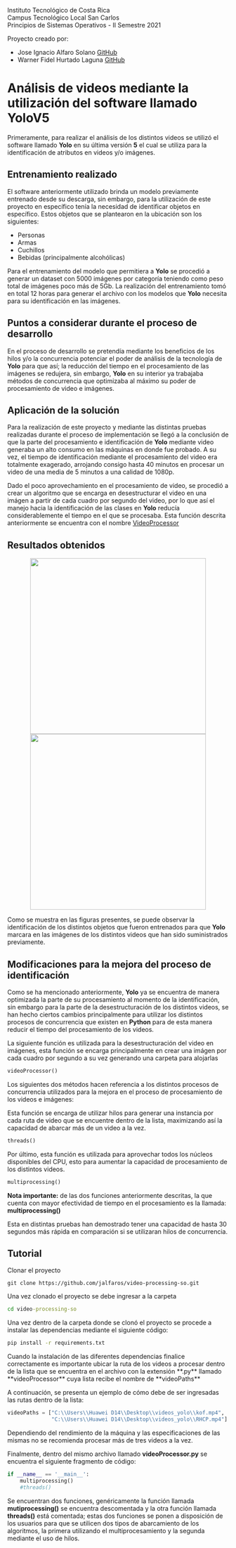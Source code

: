 Instituto Tecnológico de Costa Rica <br>
Campus Tecnológico Local San Carlos <br>
Principios de Sistemas Operativos - II Semestre 2021 <br>

Proyecto creado por:
- Jose Ignacio Alfaro Solano <a href="https://github.com/jalfaros">GitHub<a/>
- Warner Fidel Hurtado Laguna <a href="https://github.com/warnerHurtado">GitHub<a/>
  

# Análisis de videos mediante la utilización del software llamado **YoloV5**

Primeramente, para realizar el análisis de los distintos videos se utilizó el software llamado <strong>Yolo</strong> en su última versión <strong>5</strong> el cual
se utiliza para la identificación de atributos en videos y/o imágenes.

## Entrenamiento realizado

El software anteriormente utilizado brinda un modelo previamente entrenado desde su descarga, sin embargo, para la utilización de este proyecto en específico tenía
la necesidad de identificar objetos en específico. Estos objetos que se plantearon en la ubicación son los siguientes: <br />

- Personas
- Armas
- Cuchillos
- Bebidas (principalmente alcohólicas)

Para el entrenamiento del modelo que permitiera a <strong>Yolo</strong> se procedió a generar un dataset con 5000 imágenes por categoría teniendo como peso total de imágenes
poco más de 5Gb. La realización del entrenamiento tomó en total 12 horas para generar el archivo con los modelos que **Yolo** necesita para su identificación en las imágenes. 

## Puntos a considerar durante el proceso de desarrollo

En el proceso de desarrollo se pretendía mediante los beneficios de los hilos y/o la concurrencia potenciar el poder de análisis de la tecnología de **Yolo** para que así;
la reducción del tiempo en el procesamiento de las imágenes se redujera, sin embargo, **Yolo** en su interior ya trabajaba métodos de concurrencia que optimizaba al máximo
su poder de procesamiento de video e imágenes.

## Aplicación de la solución

Para la realización de este proyecto y mediante las distintas pruebas realizadas durante el proceso de implementación se llegó a la conclusión de que la parte del procesamiento
e identificación de **Yolo** mediante video generaba un alto consumo en las máquinas en donde fue probado. A su vez, el tiempo de identificación mediante el procesamiento del 
video era totalmente exagerado, arrojando consigo hasta 40 minutos en procesar un video de una media de 5 minutos a una calidad de 1080p. 

Dado el poco aprovechamiento en el procesamiento de video, se procedió a crear un algoritmo que se encarga en desestructurar el video en una imágen a partir de cada cuadro
por segundo del video, por lo que así el manejo hacia la identificación de las clases en **Yolo** reducía considerablemente el tiempo en el que se procesaba.
Esta función descrita anteriormente se encuentra con el nombre <a href="https://github.com/jalfaros/video-processing-so/blob/4acdb71d03bb89fd4c81c238a43e2960c0065c8b/videoProcessor.py#L9" target="_blank">VideoProcessor</a>


## Resultados obtenidos

<p float="center" style="text-align:center;">
  <img src="https://i.imgur.com/7SZ4EbR.jpg" width="400" />
  <img src="https://i.imgur.com/AgukeWf.jpg" width="400" />
</p>

Como se muestra en las figuras presentes, se puede observar la identificación de los distintos objetos que fueron entrenados para que **Yolo** marcara en las imágenes de
los distintos videos que han sido suministrados previamente.

## Modificaciones para la mejora del proceso de identificación

Como se ha mencionado anteriormente, **Yolo** ya se encuentra de manera optimizada la parte de su procesamiento al momento de la identificación, sin embargo para la parte
de la desestructuración de los distintos videos, se han hecho ciertos cambios principalmente para utilizar los distintos procesos de concurrencia que existen en **Python**
para de esta manera reducir el tiempo del procesamiento de los videos.
  
La siguiente función es utilizada para la desestructuración del video en imágenes, esta función se encarga principalmente en crear una imágen por cada cuadro por segundo a su
vez generando una carpeta para alojarlas
```python
videoProcessor()
````
  
Los siguientes dos métodos hacen referencia a los distintos procesos de concurrencia utilizados para la mejora en el proceso de procesamiento de los videos e imágenes:

Esta función se encarga de utilizar hilos para generar una instancia por cada ruta de video que se encuentre dentro de la lista, maximizando así la capacidad de abarcar
más de un video a la vez.
  
```python
threads()
````

Por último, esta función es utilizada para aprovechar todos los núcleos disponibles del CPU, esto para aumentar la capacidad de procesamiento de los distintos videos.

```python
multiprocessing()
````
  
**Nota importante:** de las dos funciones anteriormente descritas, la que cuenta con mayor efectividad de tiempo en el procesamiento es la llamada: **multiprocessing()**

Esta en distintas pruebas han demostrado tener una capacidad de hasta 30 segundos más rápida en comparación si se utilizaran hilos de concurrencia.
  
## Tutorial

Clonar el proyecto
```git
git clone https://github.com/jalfaros/video-processing-so.git
```

Una vez clonado el proyecto se debe ingresar a la carpeta

```cmd
cd video-processing-so
```

Una vez dentro de la carpeta donde se clonó el proyecto se procede a instalar las dependencias mediante el siguiente código:

```cmd
pip install -r requirements.txt
```

<p style= "align:justify">Cuando la instalación de las diferentes dependencias finalice correctamente es importante ubicar la ruta de los videos a procesar dentro de la lista que se encuentra en 
el archivo con la extensión **.py** llamado **videoProcessor** cuya lista recibe el nombre de **videoPaths**</p>
A continuación, se presenta un ejemplo de cómo debe de ser ingresadas las rutas dentro de la lista:

```python
videoPaths = ["C:\\Users\\Huawei D14\\Desktop\\videos_yolo\\kof.mp4",
              "C:\\Users\\Huawei D14\\Desktop\\videos_yolo\\RHCP.mp4"]
```

Dependiendo del rendimiento de la máquina y las especificaciones de las mismas no se recomienda procesar más de tres videos a la vez.

Finalmente, dentro del mismo archivo llamado **videoProcessor.py** se encuentra el siguiente fragmento de código:

```python
if __name__ == '__main__':
    multiprocessing()
    #threads()
```

Se encuentran dos funciones, genéricamente la función llamada **mutiprocessing()** se encuentra descomentada y la otra función llamada **threads()** está comentada; estas
dos funciones se ponen a disposición de los usuarios para que se utilicen dos tipos de abarcamiento de los algoritmos, la primera utilizando el multiprocesamiento y la segunda
mediante el uso de hilos.


